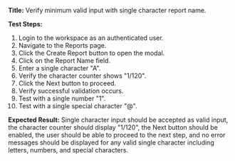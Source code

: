 **Title:** Verify minimum valid input with single character report name.

**Test Steps:**
1. Login to the workspace as an authenticated user.
2. Navigate to the Reports page.
3. Click the Create Report button to open the modal.
4. Click on the Report Name field.
5. Enter a single character "A".
6. Verify the character counter shows "1/120".
7. Click the Next button to proceed.
8. Verify successful validation occurs.
9. Test with a single number "1".
10. Test with a single special character "@".

**Expected Result:**
Single character input should be accepted as valid input, the character counter should display "1/120", the Next button should be enabled, the user should be able to proceed to the next step, and no error messages should be displayed for any valid single character including letters, numbers, and special characters.